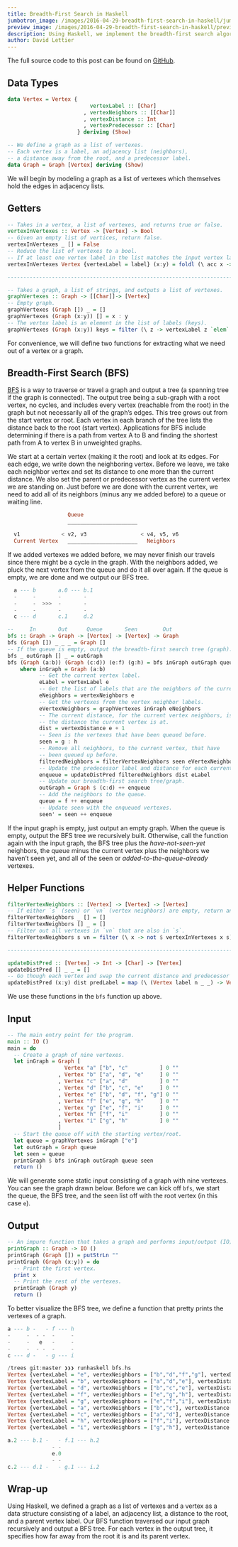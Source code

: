 ```yaml
---
title: Breadth-First Search in Haskell
jumbotron_image: /images/2016-04-29-breadth-first-search-in-haskell/jumbotron_image.jpg
preview_image: /images/2016-04-29-breadth-first-search-in-haskell/preview_image.jpg
description: Using Haskell, we implement the breadth-first search algorithm.
author: David Lettier
---
```

<!--https://pixabay.com/static/uploads/photo/2015/01/30/18/26/spider-web-617769_960_720.jpg-->

The full source code to this post can be found on [GitHub](https://github.com/lettier/interviewquestions/blob/master/graphs/bfs.hs).

## Data Types

```haskell
data Vertex = Vertex {
                          vertexLabel :: [Char]
                        , vertexNeighbors :: [[Char]]
                        , vertexDistance :: Int
                        , vertexPredecessor :: [Char]
                      } deriving (Show)

-- We define a graph as a list of vertexes.
-- Each vertex is a label, an adjacency list (neighbors),
-- a distance away from the root, and a predecessor label.
data Graph = Graph [Vertex] deriving (Show)
```

We will begin by modeling a graph as a list of vertexes which themselves hold the edges in adjacency lists.

## Getters

```haskell
-- Takes in a vertex, a list of vertexes, and returns true or false.
vertexInVertexes :: Vertex -> [Vertex] -> Bool
-- Given an empty list of vertices, return false.
vertexInVertexes _ [] = False
-- Reduce the list of vertexes to a bool.
-- If at least one vertex label in the list matches the input vertex label, the result will be true.
vertexInVertexes Vertex {vertexLabel = label} (x:y) = foldl (\ acc x -> vertexLabel x == label || acc) False (x:y)

-----------------------------------------------------------------------------

-- Takes a graph, a list of strings, and outputs a list of vertexes.
graphVertexes :: Graph -> [[Char]]-> [Vertex]
-- Empty graph.
graphVertexes (Graph []) _ = []
graphVertexes (Graph (x:y)) [] = x : y
-- The vertex label is an element in the list of labels (keys).
graphVertexes (Graph (x:y)) keys = filter (\ z -> vertexLabel z `elem` keys) (x:y)
```

For convenience, we will define two functions for extracting what we need out of a vertex or a graph.

## Breadth-First Search (BFS)

[BFS](https://www.cs.usfca.edu/~galles/visualization/BFS.html) is a way to traverse or travel a graph and output a tree
(a spanning tree if the graph is connected).
The output tree being a sub-graph with a root vertex, no cycles, and includes every vertex
(reachable from the root) in the graph but not necessarily all of the graph’s edges.
This tree grows out from the start vertex or root.
Each vertex in each branch of the tree lists the distance back to the root (start vertex).
Applications for BFS include determining if there is a path from vertex A to B and finding
the shortest path from A to vertex B in unweighted graphs.

We start at a certain vertex (making it the root) and look at its edges.
For each edge, we write down the neighboring vertex.
Before we leave, we take each neighbor vertex and set its distance to one more than the current distance.
We also set the parent or predecessor vertex as the current vertex we are standing on.
Just before we are done with the current vertex, we need to add all of its neighbors
(minus any we added before) to a queue or waiting line.

```haskell
                   Queue
                   ______________________

  v1             < v2, v3                 < v4, v5, v6
  Current Vertex   ______________________   Neighbors
```

If we added vertexes we added before, we may never finish our travels since there might be a cycle in the graph.
With the neighbors added, we pluck the next vertex from the queue and do it all over again.
If the queue is empty, we are done and we output our BFS tree.

```haskell
  a --- b       a.0 --- b.1
  -     -       -       -
  -     -  >>>  -       -
  -     -       -       -
  c --- d       c.1     d.2
```

```haskell
--     In       Out      Queue       Seen        Out
bfs :: Graph -> Graph -> [Vertex] -> [Vertex] -> Graph
bfs (Graph []) _ _ _ = Graph []
-- If the queue is empty, output the breadth-first search tree (graph).
bfs _ outGraph [] _ = outGraph
bfs (Graph (a:b)) (Graph (c:d)) (e:f) (g:h) = bfs inGraph outGraph queue seen'
    where inGraph = Graph (a:b)
          -- Get the current vertex label.
          eLabel = vertexLabel e
          -- Get the list of labels that are the neighbors of the current vertex.
          eNeighbors = vertexNeighbors e
          -- Get the vertexes from the vertex neighbor labels.
          eVertexNeighbors = graphVertexes inGraph eNeighbors
          -- The current distance, for the current vertex neighbors, is one more then
          -- the distance the current vertex is at.
          dist = vertexDistance e + 1
          -- Seen is the vertexes that have been queued before.
          seen = g : h
          -- Remove all neighbors, to the current vertex, that have
          -- been queued up before.
          filteredNeighbors = filterVertexNeighbors seen eVertexNeighbors
          -- Update the predecessor label and distance for each current vertex neighbor.
          enqueue = updateDistPred filteredNeighbors dist eLabel
          -- Update our breadth-first search tree/graph.
          outGraph = Graph $ (c:d) ++ enqueue
          -- Add the neighbors to the queue.
          queue = f ++ enqueue
          -- Update seen with the enqueued vertexes.
          seen' = seen ++ enqueue
```

If the input graph is empty, just output an empty graph. When the queue is empty,
output the BFS tree we recursively built.
Otherwise, call the function again with the input graph, the BFS tree plus the <i>have-not-seen-yet</i> neighbors,
the queue minus the current vertex plus the neighbors we haven’t seen yet, and all of the seen or
<i>added-to-the-queue-already</i> vertexes.

## Helper Functions

```haskell
filterVertexNeighbors :: [Vertex] -> [Vertex] -> [Vertex]
-- If either `s` (seen) or `vn` (vertex neighbors) are empty, return an empty list.
filterVertexNeighbors _ [] = []
filterVertexNeighbors [] _ = []
-- Filter out all vertexes in `vn` that are also in `s`.
filterVertexNeighbors s vn = filter (\ x -> not $ vertexInVertexes x s) vn

-----------------------------------------------------------------------------

updateDistPred :: [Vertex] -> Int -> [Char] -> [Vertex]
updateDistPred [] _ _ = []
-- Go though each vertex and swap the current distance and predecessor labels with the new parameters.
updateDistPred (x:y) dist predLabel = map (\ (Vertex label n _ _) -> Vertex label n dist predLabel) (x:y)
```

We use these functions in the `bfs` function up above.

## Input

```haskell
-- The main entry point for the program.
main :: IO ()
main = do
  -- Create a graph of nine vertexes.
  let inGraph = Graph [
                  Vertex "a" ["b", "c"          ] 0 ""
                , Vertex "b" ["a", "d", "e"     ] 0 ""
                , Vertex "c" ["a", "d"          ] 0 ""
                , Vertex "d" ["b", "c", "e"     ] 0 ""
                , Vertex "e" ["b", "d", "f", "g"] 0 ""
                , Vertex "f" ["e", "g", "h"     ] 0 ""
                , Vertex "g" ["e", "f", "i"     ] 0 ""
                , Vertex "h" ["f", "i"          ] 0 ""
                , Vertex "i" ["g", "h"          ] 0 ""
                ]
  -- Start the queue off with the starting vertex/root.
  let queue = graphVertexes inGraph ["e"]
  let outGraph = Graph queue
  let seen = queue
  printGraph $ bfs inGraph outGraph queue seen
  return ()
```

We will generate some static input consisting of a graph with nine vertexes.
You can see the graph drawn below. Before we can kick off `bfs`, we start the queue,
the BFS tree, and the seen list off with the root vertex (in this case `e`).

## Output

```haskell
-- An impure function that takes a graph and performs input/output (IO).
printGraph :: Graph -> IO ()
printGraph (Graph []) = putStrLn ""
printGraph (Graph (x:y)) = do
  -- Print the first vertex.
  print x
  -- Print the rest of the vertexes.
  printGraph (Graph y)
  return ()
```

To better visualize the BFS tree, we define a function that pretty prints the vertexes of a graph.

```haskell
a --- b -   - f --- h
-     -  - -  -     -
-     -   e   -     -
-     -  - -  -     -
c --- d -   - g --- i

/trees git:master ❯❯❯ runhaskell bfs.hs
Vertex {vertexLabel = "e", vertexNeighbors = ["b","d","f","g"], vertexDistance = 0, vertexPredecessor = ""}
Vertex {vertexLabel = "b", vertexNeighbors = ["a","d","e"], vertexDistance = 1, vertexPredecessor = "e"}
Vertex {vertexLabel = "d", vertexNeighbors = ["b","c","e"], vertexDistance = 1, vertexPredecessor = "e"}
Vertex {vertexLabel = "f", vertexNeighbors = ["e","g","h"], vertexDistance = 1, vertexPredecessor = "e"}
Vertex {vertexLabel = "g", vertexNeighbors = ["e","f","i"], vertexDistance = 1, vertexPredecessor = "e"}
Vertex {vertexLabel = "a", vertexNeighbors = ["b","c"], vertexDistance = 2, vertexPredecessor = "b"}
Vertex {vertexLabel = "c", vertexNeighbors = ["a","d"], vertexDistance = 2, vertexPredecessor = "d"}
Vertex {vertexLabel = "h", vertexNeighbors = ["f","i"], vertexDistance = 2, vertexPredecessor = "f"}
Vertex {vertexLabel = "i", vertexNeighbors = ["g","h"], vertexDistance = 2, vertexPredecessor = "g"}

a.2 --- b.1 -   - f.1 --- h.2
              - -
              e.0
              - -
c.2 --- d.1 -   - g.1 --- i.2
```

## Wrap-up

Using Haskell, we defined a graph as a list of vertexes and a vertex as a data structure consisting of a label,
an adjacency list, a distance to the root, and a parent vertex label.
Our BFS function traversed our input graph recursively and output a BFS tree.
For each vertex in the output tree, it specifies how far away from the root it is and its parent vertex.
